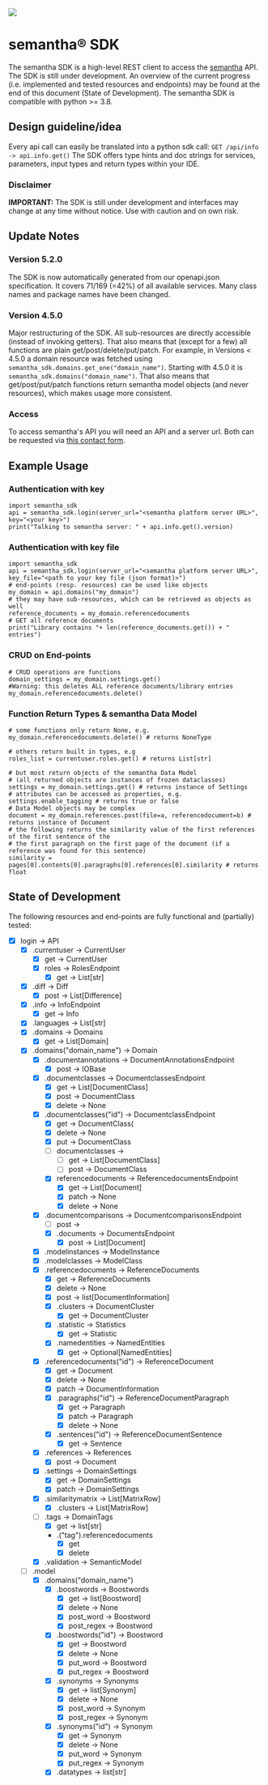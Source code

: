 ![](https://www.semantha.de/wp-content/uploads/semantha-inverted.svg)

# semantha® SDK

The semantha SDK is a high-level REST client to access the [semantha](http://semantha.ai) API.
The SDK is still under development.
An overview of the current progress (i.e. implemented and tested resources and endpoints) may be found at the end of
this document (State of Development).
The semantha SDK is compatible with python >= 3.8.

## Design guideline/idea
Every api call can easily be translated into a python sdk call:
`GET /api/info -> api.info.get()`
The SDK offers type hints and doc strings for services, parameters, input types and return types within your IDE.

### Disclaimer

**IMPORTANT:** The SDK is still under development and interfaces may change at any time without notice.
Use with caution and on own risk.

## Update Notes

### Version 5.2.0

The SDK is now automatically generated from our openapi.json specification. It covers 71/169 (=42%) of all available services. Many class names and package names have been changed.

### Version 4.5.0
Major restructuring of the SDK.
All sub-resources are directly accessible (instead of invoking getters).
That also means that (except for a few) all functions are plain get/post/delete/put/patch.
For example, in Versions < 4.5.0 a domain resource was fetched using `semantha_sdk.domains.get_one("domain_name")`.
Starting with 4.5.0 it is `semantha_sdk.domains("domain_name")`.
That also means that get/post/put/patch functions return semantha model objects (and never resources), which makes usage more consistent.

### Access

To access semantha's API you will need an API and a server url.
Both can be requested via [this contact form](https://www.semantha.de/request/).

## Example Usage

### Authentication with key

```
import semantha_sdk
api = semantha_sdk.login(server_url="<semantha platform server URL>", key="<your key>")
print("Talking to semantha server: " + api.info.get().version)
```

### Authentication with key file

```
import semantha_sdk
api = semantha_sdk.login(server_url="<semantha platform server URL>", key_file="<path to your key file (json format)>")
# end-points (resp. resources) can be used like objects
my_domain = api.domains("my_domain")
# they may have sub-resources, which can be retrieved as objects as well
reference_documents = my_domain.referencedocuments
# GET all reference documents
print("Library contains "+ len(reference_documents.get()) + " entries")
```

### CRUD on End-points

```
# CRUD operations are functions
domain_settings = my_domain.settings.get()
#Warning: this deletes ALL reference documents/library entries
my_domain.referencedocuments.delete() 
```

### Function Return Types & semantha Data Model

```
# some functions only return None, e.g.
my_domain.referencedocuments.delete() # returns NoneType

# others return built in types, e.g
roles_list = currentuser.roles.get() # returns List[str]

# but most return objects of the semantha Data Model
# (all returned objects are instances of frozen dataclasses)
settings = my_domain.settings.get() # returns instance of Settings
# attributes can be accessed as properties, e.g.
settings.enable_tagging # returns true or false
# Data Model objects may be complex
document = my_domain.references.post(file=a, referencedocument=b) # returns instance of Document
# the following returns the similarity value of the first references of the first sentence of the
# the first paragraph on the first page of the document (if a reference was found for this sentence)
similarity = pages[0].contents[0].paragraphs[0].references[0].similarity # returns float
```

## State of Development

The following resources and end-points are fully functional and (partially) tested:

- [X] login -> API
    - [X] .currentuser -> CurrentUser
        - [X] get -> CurrentUser
        - [X] roles -> RolesEndpoint
          - [x] get -> List[str]
    - [X] .diff -> Diff
        - [X] post -> List[Difference]
    - [X] .info -> InfoEndpoint
        - [X] get -> Info
    - [x] .languages -> List[str]
    - [X] .domains -> Domains
        - [X] get -> List[Domain]
    - [X] .domains("domain_name") -> Domain
        - [X] .documentannotations -> DocumentAnnotationsEndpoint
            - [X] post -> IOBase
        - [X] .documentclasses -> DocumentclassesEndpoint
            - [X] get -> List[DocumentClass]
            - [X] post -> DocumentClass
            - [X] delete -> None
        - [X] .documentclasses("id") -> DocumentclassEndpoint
            - [X] get -> DocumentClass(
            - [X] delete -> None
            - [X] put -> DocumentClass
            - [ ] documentclasses -> 
                - [ ] get -> List[DocumentClass]
                - [ ] post -> DocumentClass
            - [x] referencedocuments -> ReferencedocumentsEndpoint
                - [x] get -> List[Document]
                - [x] patch -> None
                - [x] delete -> None
        - [X] .documentcomparisons -> DocumentcomparisonsEndpoint
            - [ ] post ->
          - [X] .documents -> DocumentsEndpoint
              - [X] post -> List[Document]
        - [x] .modelinstances -> ModelInstance
        - [x] .modelclasses -> ModelClass
        - [X] .referencedocuments -> ReferenceDocuments
            - [X] get -> ReferenceDocuments
            - [X] delete -> None
            - [X] post -> list[DocumentInformation]
            - [x] .clusters -> DocumentCluster
              - [x] get -> DocumentCluster
            - [x] .statistic -> Statistics
              - [x] get -> Statistic
            - [x] .namedentities -> NamedEntities
              - [x] get -> Optional[NamedEntities]
        - [x] .referencedocuments("id") -> ReferenceDocument
            - [X] get -> Document
            - [X] delete -> None
            - [X] patch -> DocumentInformation
            - [X] .paragraphs("id") -> ReferenceDocumentParagraph
                - [X] get -> Paragraph
                - [X] patch -> Paragraph
                - [X] delete -> None
            - [X] .sentences("id") -> ReferenceDocumentSentence
                - [x] get -> Sentence
        - [X] .references -> References
            - [X] post -> Document
        - [x] .settings -> DomainSettings
            - [X] get -> DomainSettings
            - [X] patch -> DomainSettings
        - [x] .similaritymatrix -> List[MatrixRow]
            - [x] .clusters -> List[MatrixRow]
        - [ ] .tags -> DomainTags
            - [X] get -> list[str]
            - .("tag").referencedocuments
              - [x] get
              - [x] delete
        - [x] .validation -> SemanticModel
    - [ ] .model
      - [x] .domains("domain_name")
        - [x] .boostwords -> Boostwords
            - [x] get -> list[Boostword]
            - [X] delete -> None
            - [X] post_word -> Boostword
            - [X] post_regex -> Boostword
        - [x] .boostwords("id") -> Boostword
            - [X] get -> Boostword
            - [X] delete -> None
            - [X] put_word -> Boostword
            - [X] put_regex -> Boostword
        - [x] .synonyms -> Synonyms
            - [X] get -> list[Synonym]
            - [X] delete -> None
            - [X] post_word -> Synonym
            - [X] post_regex -> Synonym
        - [x] .synonyms("id") -> Synonym
            - [X] get -> Synonym
            - [X] delete -> None
            - [X] put_word -> Synonym
            - [X] put_regex -> Synonym
        - [x] .datatypes -> list[str]